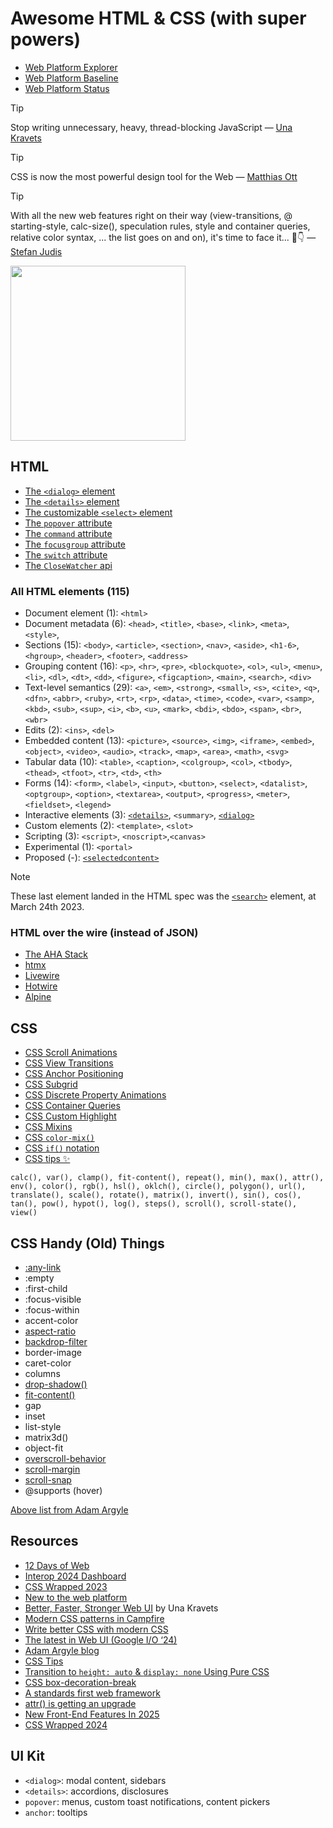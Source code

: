 # Awesome HTML & CSS (with super powers)

- [Web Platform Explorer](https://web-platform-dx.github.io/web-features-explorer/)
- [Web Platform Baseline](https://web.dev/baseline)
- [Web Platform Status](https://webstatus.dev/)

> [!TIP]
> Stop writing unnecessary, heavy, thread-blocking JavaScript — [Una Kravets](https://una.github.io/better-faster-stronger-web-ui/)

> [!TIP]
> CSS is now the most powerful design tool for the Web — [Matthias Ott](https://youtu.be/su6WA0kUUJE?t=340)

> [!TIP]
> With all the new web features right on their way (view-transitions, @​starting-style, calc-size(), speculation rules, style and container queries, relative color syntax, ... the list goes on and on), it's time to face it... 🫣👇 — <a href="https://x.com/stefanjudis/status/1801176094243991995">Stefan Judis</a> <p><img src="https://pbs.twimg.com/media/GP8PXZBXsAAnFP_?format=jpg&name=large" height="280"/></p>

## HTML

- [The `<dialog>` element](./resources/dialog-element.md)
- [The `<details>` element](./resources/details-element.md)
- [The customizable `<select>` element](./resources/customizable-select-element.md)
- [The `popover` attribute](./resources/popover-attribute.md)
- [The `command` attribute](./resources/invoker-commands-api.md)
- [The `focusgroup` attribute](./resources/focusgroup-attribute.md)
- [The `switch` attribute](./resources/switch-attribute.md)
- [The `CloseWatcher` api](./resources/closewatcher-api.md)

### All HTML elements (115)

- Document element (1): `<html>`
- Document metadata (6): `<head>`, `<title>`, `<base>`, `<link>`, `<meta>`, `<style>`,
- Sections (15): `<body>`, `<article>`, `<section>`, `<nav>`, `<aside>`, `<h1-6>`, `<hgroup>`, `<header>`, `<footer>`, `<address>`
- Grouping content (16): `<p>`, `<hr>`, `<pre>`, `<blockquote>`, `<ol>`, `<ul>`, `<menu>`, `<li>`, `<dl>`, `<dt>`, `<dd>`, `<figure>`, `<figcaption>`, `<main>`, `<search>`, `<div>`
- Text-level semantics (29): `<a>`, `<em>`, `<strong>`, `<small>`, `<s>`, `<cite>`, `<q>`, `<dfn>`, `<abbr>`, `<ruby>`, `<rt>`, `<rp>`, `<data>`, `<time>`, `<code>`, `<var>`, `<samp>`, `<kbd>`, `<sub>`, `<sup>`, `<i>`, `<b>`, `<u>`, `<mark>`, `<bdi>`, `<bdo>`, `<span>`, `<br>`, `<wbr>`
- Edits (2): `<ins>`, `<del>`
- Embedded content (13): `<picture>`, `<source>`, `<img>`, `<iframe>`, `<embed>`, `<object>`, `<video>`, `<audio>`, `<track>`, `<map>`, `<area>`, `<math>`, `<svg>`
- Tabular data (10): `<table>`, `<caption>`, `<colgroup>`, `<col>`, `<tbody>`, `<thead>`, `<tfoot>`, `<tr>`, `<td>`, `<th>`
- Forms (14): `<form>`, `<label>`, `<input>`, `<button>`, `<select>`, `<datalist>`, `<optgroup>`, `<option>`, `<textarea>`, `<output>`, `<progress>`, `<meter>`, `<fieldset>`, `<legend>`
- Interactive elements (3): [`<details>`](https://html.spec.whatwg.org/multipage/interactive-elements.html#the-details-element), `<summary>`, [`<dialog>`](https://html.spec.whatwg.org/multipage/interactive-elements.html#the-dialog-element)
- Custom elements (2): `<template>`, `<slot>`
- Scripting (3): `<script>`, `<noscript>`,`<canvas>`
- Experimental (1): `<portal>`
- Proposed (-): [`<selectedcontent>`](https://una.im/select-updates/)

> [!NOTE]
> These last element landed in the HTML spec was the [`<search>`](https://www.scottohara.me/blog/2023/03/24/search-element.html) element, at March 24th 2023.


### HTML over the wire (instead of JSON)

- [The AHA Stack](https://ahastack.dev/)
- [htmx](https://htmx.org/)
- [Livewire](https://livewire.laravel.com/)
- [Hotwire](https://hotwired.dev/)
- [Alpine](https://github.com/alpinejs/alpine)


## CSS

- [CSS Scroll Animations](./resources/css-scroll-animations.md)
- [CSS View Transitions](./resources/css-views-transitions.md)
- [CSS Anchor Positioning](./resources/css-anchor-positioning.md)
- [CSS Subgrid](./resources/css-subgrid.md)
- [CSS Discrete Property Animations](./resources/css-discrete-property-animations.md)
- [CSS Container Queries](./resources/css-container-queries.md)
- [CSS Custom Highlight](./resources/css-custom-highlight.md)
- [CSS Mixins](./resources/css-mixins.md)
- [CSS `color-mix()`](./resources/css-color-mix.md)
- [CSS `if()` notation](./resources/css-if-notation.md)
- [CSS tips ✨](./resources/css-tips.md)


```
calc(), var(), clamp(), fit-content(), repeat(), min(), max(), attr(), env(), color(), rgb(), hsl(), oklch(), circle(), polygon(), url(), translate(), scale(), rotate(), matrix(), invert(), sin(), cos(), tan(), pow(), hypot(), log(), steps(), scroll(), scroll-state(), view()
```

## CSS Handy (Old) Things

- [:any-link](https://developer.mozilla.org/en-US/docs/Web/CSS/:any-link)
- :empty
- :first-child
- :focus-visible
- :focus-within
- accent-color
- [aspect-ratio](https://developer.mozilla.org/en-US/docs/Web/CSS/aspect-ratio)
- [backdrop-filter](https://developer.mozilla.org/en-US/docs/Web/CSS/backdrop-filter)
- border-image
- caret-color
- columns
- [drop-shadow()](https://developer.mozilla.org/fr/docs/Web/CSS/filter-function/drop-shadow)
- [fit-content()](https://developer.mozilla.org/en-US/docs/Web/CSS/fit-content_function)
- gap
- inset
- list-style
- matrix3d()
- object-fit
- [overscroll-behavior](https://developer.mozilla.org/en-US/docs/Web/CSS/overscroll-behavior)
- [scroll-margin](https://developer.mozilla.org/en-US/docs/Web/CSS/scroll-margin)
- [scroll-snap](https://developer.mozilla.org/en-US/docs/Web/CSS/CSS_scroll_snap)
- @supports (hover)


[Above list from Adam Argyle](https://x.com/KevinJPowell/status/1766488365904392399?s=20)


## Resources

- [12 Days of Web](https://12daysofweb.dev/)
- [Interop 2024 Dashboard](https://webkit.org/blog/14955/the-web-just-gets-better-with-interop/)
- [CSS Wrapped 2023](https://developer.chrome.com/blog/css-wrapped-2023)
- [New to the web platform](https://web.dev/blog)
- [Better, Faster, Stronger Web UI](https://una.github.io/better-faster-stronger-web-ui/) by Una Kravets
- [Modern CSS patterns in Campfire](https://dev.37signals.com/modern-css-patterns-and-techniques-in-campfire/)
- [Write better CSS with modern CSS](https://css-tip.com/better-modern-css/)
- [The latest in Web UI (Google I/O ‘24)](https://www.youtube.com/watch?v=_-6LgEjEyzE)
- [Adam Argyle blog](https://nerdy.dev/)
- [CSS Tips](https://css-tip.com/)
- [Transition to `height: auto` & `display: none` Using Pure CSS](https://blog.css-weekly.com/transition-to-height-auto-display-none-using-pure-css)
- [CSS box-decoration-break](https://12daysofweb.dev/2024/css-box-decoration-break/)
- [A standards first web framework](https://nuejs.org/blog/standards-first-web-framework/)
- [attr() is getting an upgrade](https://una.im/advanced-attr/)
- [New Front-End Features In 2025](https://www.smashingmagazine.com/2024/12/new-front-end-features-for-designers-in-2025/)
- [CSS Wrapped 2024](https://chrome.dev/css-wrapped-2024/)

## UI Kit

- `<dialog>`: modal content, sidebars
- `<details>`: accordions, disclosures
- `popover`: menus, custom toast notifications, content pickers
- `anchor`: tooltips
